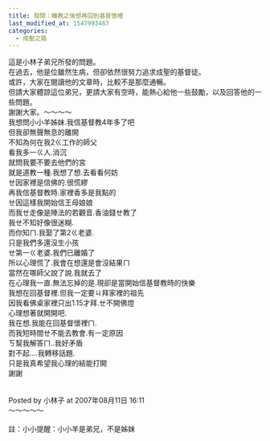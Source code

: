 ```yaml
---
title: 發問：離教之後想再回到基督懷裡
last_modified_at: 1547993487
categories:
  - 成聖之路
---
```


這是小林子弟兄所發的問題。<br>在過去，他是位雖然生病，但卻依然很努力追求成聖的基督徒。<br>或許，大家在閱讀他的文章時，比較不是那麼通暢。<br>但請大家體諒這位弟兄，更請大家有空時，能熱心給他一些鼓勵，以及回答他的一些問題。<br>謝謝大家。<!--more-->～～～～<br>我想問小小羊姊妹.我信基督教4年多了吧<br>但我卻無聲無息的離開<br>不知為何在我2ㄍ工作的師父<br>看我多一ㄍ人.消沉<br>就問我要不要去他們的宮<br>就是道教一種.我想了想.去看看何妨<br>ㄝ因家裡是信佛的.很慌繆<br>再我信基督教時.家裡香多是我點的<br>ㄝ因這樣我開始信王母娘娘<br>而我ㄝ走像是陣法的若觀音.香油錢ㄝ教了<br>我ㄝ不知好像很迷糊.<br>而你知ㄇ.我娶了第2ㄍ老婆.<br>只是我們多還沒生小孩<br>ㄝ第一ㄍ老婆.我們已離婚了<br>所以心理慌了.我會在想還是會沒結果ㄇ<br>當然在哪師父說了說.我就去了<br>在心理我一直.無法忘掉的是.現卻是當開始信基督教時的快樂<br>我想在回基督裡.但我一定要ㄐ拜家裡的祖先<br>因我看佛桌家裡只出1.15才拜.ㄝ不開佛燈<br>心理想著就開開吧.<br>我在想.我能在回基督懷裡ㄇ.<br>而我短時間ㄝ不能去教會.有一定原因<br>ㄎ幫我解答ㄇ..我好矛盾<br>對不起....我轉移話題.<br>只是我真希望我心理的結能打開<br>謝謝<br><br><br>Posted by 小林子 at 2007年08月11日 16:11 <br>～～～～～<br><br>註：小小提醒：小小羊是弟兄，不是姊妹<br><br><br>

